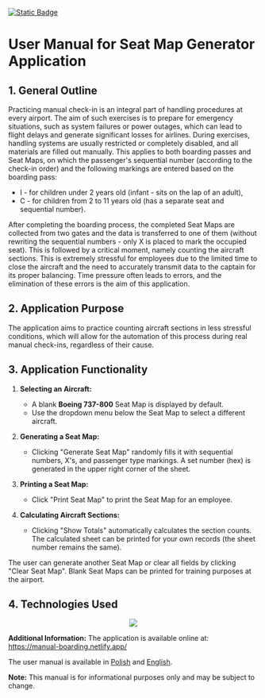 [![Static Badge](https://img.shields.io/badge/wy%C5%9Bwietl-polsk%C4%85_wersj%C4%99-DC143C?labelColor=FFFFFF)](https://github.com/TenaciousHare/ManualBoarding/blob/main/README-pl.md)

# User Manual for Seat Map Generator Application

## 1. General Outline

Practicing manual check-in is an integral part of handling procedures at every airport. The aim of such exercises is to prepare for emergency situations, such as system failures or power outages, which can lead to flight delays and generate significant losses for airlines. During exercises, handling systems are usually restricted or completely disabled, and all materials are filled out manually. This applies to both boarding passes and Seat Maps, on which the passenger's sequential number (according to the check-in order) and the following markings are entered based on the boarding pass:

- I - for children under 2 years old (infant - sits on the lap of an adult),
- C - for children from 2 to 11 years old (has a separate seat and sequential number).

After completing the boarding process, the completed Seat Maps are collected from two gates and the data is transferred to one of them (without rewriting the sequential numbers - only X is placed to mark the occupied seat). This is followed by a critical moment, namely counting the aircraft sections. This is extremely stressful for employees due to the limited time to close the aircraft and the need to accurately transmit data to the captain for its proper balancing. Time pressure often leads to errors, and the elimination of these errors is the aim of this application.

## 2. Application Purpose

The application aims to practice counting aircraft sections in less stressful conditions, which will allow for the automation of this process during real manual check-ins, regardless of their cause.

## 3. Application Functionality

1. **Selecting an Aircraft:**

   - A blank **Boeing 737-800** Seat Map is displayed by default.
   - Use the dropdown menu below the Seat Map to select a different aircraft.

2. **Generating a Seat Map:**

   - Clicking "Generate Seat Map" randomly fills it with sequential numbers, X's, and passenger type markings. A set number (hex) is generated in the upper right corner of the sheet.

3. **Printing a Seat Map:**

   - Click "Print Seat Map" to print the Seat Map for an employee.

4. **Calculating Aircraft Sections:**

   - Clicking "Show Totals" automatically calculates the section counts. The calculated sheet can be printed for your own records (the sheet number remains the same).

The user can generate another Seat Map or clear all fields by clicking "Clear Seat Map". Blank Seat Maps can be printed for training purposes at the airport.

## 4. Technologies Used

<p align="center">
  <a href="https://skillicons.dev">
    <img src="https://skillicons.dev/icons?i=react,typescript,css,vite,vitest" />
  </a>
</p>

**Additional Information:**
The application is available online at: https://manual-boarding.netlify.app/

The user manual is available in [Polish](https://github.com/TenaciousHare/ManualBoarding/blob/main/README-pl.md) and [English](https://github.com/TenaciousHare/ManualBoarding/blob/main/README.md).

**Note:**
This manual is for informational purposes only and may be subject to change.
